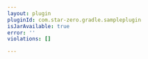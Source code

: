 ```yaml
---
layout: plugin
pluginId: com.star-zero.gradle.sampleplugin
isJarAvailable: true
error: ''
violations: []

---
```

